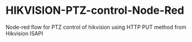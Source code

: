 # HIKVISION-PTZ-control-Node-Red
Node-red flow for PTZ control of hikvision using HTTP PUT method from Hikvision ISAPI 
